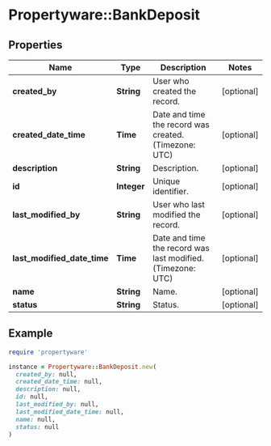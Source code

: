 # Propertyware::BankDeposit

## Properties

| Name | Type | Description | Notes |
| ---- | ---- | ----------- | ----- |
| **created_by** | **String** | User who created the record. | [optional] |
| **created_date_time** | **Time** | Date and time the record was created. (Timezone: UTC) | [optional] |
| **description** | **String** | Description. | [optional] |
| **id** | **Integer** | Unique identifier. | [optional] |
| **last_modified_by** | **String** | User who last modified the record. | [optional] |
| **last_modified_date_time** | **Time** | Date and time the record was last modified. (Timezone: UTC) | [optional] |
| **name** | **String** | Name. | [optional] |
| **status** | **String** | Status. | [optional] |

## Example

```ruby
require 'propertyware'

instance = Propertyware::BankDeposit.new(
  created_by: null,
  created_date_time: null,
  description: null,
  id: null,
  last_modified_by: null,
  last_modified_date_time: null,
  name: null,
  status: null
)
```

